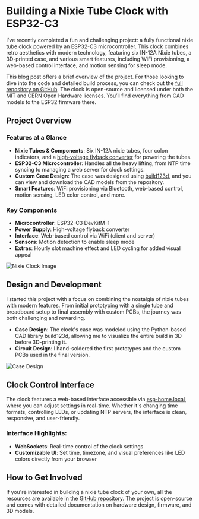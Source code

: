 # Building a Nixie Tube Clock with ESP32-C3

I've recently completed a fun and challenging project: a fully functional nixie tube clock powered by an ESP32-C3 microcontroller. This clock combines retro aesthetics with modern technology, featuring six IN-12A Nixie tubes, a 3D-printed case, and various smart features, including WiFi provisioning, a web-based control interface, and motion sensing for sleep mode.

This blog post offers a brief overview of the project. For those looking to dive into the code and detailed build process, you can check out the [full repository on GitHub](https://github.com/newell/nixie-clock-esp32c3). The clock is open-source and licensed under both the MIT and CERN Open Hardware licenses. You’ll find everything from CAD models to the ESP32 firmware there.

## Project Overview

### Features at a Glance
- **Nixie Tubes & Components**: Six IN-12A nixie tubes, four colon indicators, and a [high-voltage flyback converter](https://github.com/newell/hv-flyback-converter) for powering the tubes.
- **ESP32-C3 Microcontroller**: Handles all the heavy lifting, from NTP time syncing to managing a web server for clock settings.
- **Custom Case Design**: The case was designed using [build123d](https://github.com/gumyr/build123d), and you can view and download the CAD models from the repository.
- **Smart Features**: WiFi provisioning via Bluetooth, web-based control, motion sensing, LED color control, and more.

### Key Components
- **Microcontroller**: ESP32-C3 DevKitM-1
- **Power Supply**: High-voltage flyback converter
- **Interface**: Web-based control via WiFi (client and server)
- **Sensors**: Motion detection to enable sleep mode
- **Extras**: Hourly slot machine effect and LED cycling for added visual appeal

![Nixie Clock Image](https://github.com/user-attachments/assets/07f993d6-80e4-4be8-91cf-ca07ee2fea44)

## Design and Development

I started this project with a focus on combining the nostalgia of nixie tubes with modern features. From initial prototyping with a single tube and breadboard setup to final assembly with custom PCBs, the journey was both challenging and rewarding.

- **Case Design**: The clock's case was modeled using the Python-based CAD library build123d, allowing me to visualize the entire build in 3D before 3D-printing it.
- **Circuit Design**: I hand-soldered the first prototypes and the custom PCBs used in the final version.

![Case Design](https://github.com/user-attachments/assets/6d905a4e-8f06-46c9-aa65-b445b4101efb)

## Clock Control Interface

The clock features a web-based interface accessible via [esp-home.local](http://esp-home.local), where you can adjust settings in real-time. Whether it's changing time formats, controlling LEDs, or updating NTP servers, the interface is clean, responsive, and user-friendly.

### Interface Highlights:
- **WebSockets**: Real-time control of the clock settings
- **Customizable UI**: Set time, timezone, and visual preferences like LED colors directly from your browser

## How to Get Involved

If you're interested in building a nixie tube clock of your own, all the resources are available in the [GitHub repository](https://github.com/newell/nixie-clock-esp32c3). The project is open-source and comes with detailed documentation on hardware design, firmware, and 3D models.



